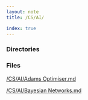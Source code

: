 ```yaml
---
layout: note
title: /CS/AI/

index: true
---
```

<h3>Directories</h3>

<h3>Files</h3>

<a href='/notes/CS/AI/Adams%20Optimiser.html'>/CS/AI/Adams Optimiser.md</a>

<a href='/notes/CS/AI/Bayesian%20Networks.html'>/CS/AI/Bayesian Networks.md</a>

